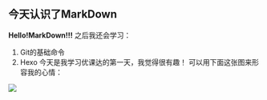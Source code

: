## 今天认识了MarkDown
**Hello!MarkDown!!!**
之后我还会学习：
1. Git的基础命令
1. Hexo
今天是我学习优课达的第一天，我觉得很有趣！
可以用下面这张图来形容我的心情：

![](https://qgt-style.oss-cn-hangzhou.aliyuncs.com/newcoursep4/g1/g1-2-2/tenor.gif)
